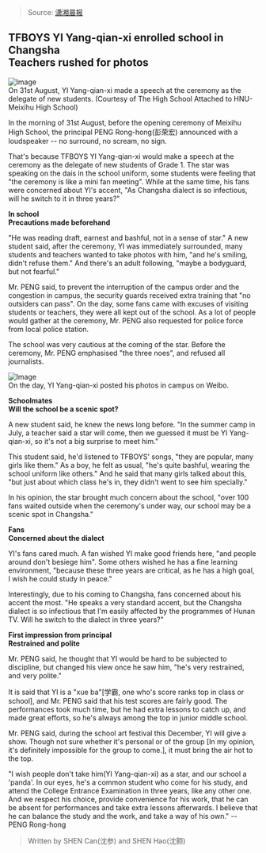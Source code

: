 > Source: [潇湘晨报](http://www.xxcb.cn/event/changsha/2015-09-01/9011333.html)

## TFBOYS YI Yang-qian-xi enrolled school in Changsha<br />Teachers rushed for photos

![Image](http://f2.xxcb.cn/event/changsha/2015-09-01/343234dd18969aa3cb809f61da92285e.jpg)  
On 31st August, YI Yang-qian-xi made a speech at the ceremony as the delegate of new students.
(Courtesy of The High School Attached to HNU-Meixihu High School)

In the morning of 31st August, before the opening ceremony of Meixihu High School, the principal PENG Rong-hong(彭荣宏) announced with a loudspeaker -- no surround, no scream, no sign.

That's because TFBOYS YI Yang-qian-xi would make a speech at the ceremony as the delegate of new students of Grade 1.
The star was speaking on the dais in the school uniform, some students were feeling that "the ceremony is like a mini fan meeting".
While at the same time, his fans were concerned about YI's accent, "As Changsha dialect is so infectious, will he switch to it in three years?"

**In school**  
**Precautions made beforehand**

"He was reading draft, earnest and bashful, not in a sense of star."
A new student said, after the ceremony, YI was immediately surrounded, many students and teachers wanted to take photos with him, "and he's smiling, didn't refuse them."
And there's an adult following, "maybe a bodyguard, but not fearful."

Mr. PENG said, to prevent the interruption of the campus order and the congestion in campus, the security guards received extra training that "no outsiders can pass".
On the day, some fans came with excuses of visiting students or teachers, they were all kept out of the school.
As a lot of people would gather at the ceremony, Mr. PENG also requested for police force from local police station.

The school was very cautious at the coming of the star.
Before the ceremony, Mr. PENG emphasised "the three noes", and refused all journalists.

![Image](http://f2.xxcb.cn/event/changsha/2015-09-01/f6b53f8375c0abc4c8715f1aa0df4408.jpg)  
On the day, YI Yang-qian-xi posted his photos in campus on Weibo.

**Schoolmates**  
**Will the school be a scenic spot?**

A new student said, he knew the news long before.
"In the summer camp in July, a teacher said a star will come, then we guessed it must be YI Yang-qian-xi, so it's not a big surprise to meet him."

This student said, he'd listened to TFBOYS' songs, "they are popular, many girls like them."
As a boy, he felt as usual, "he's quite bashful, wearing the school uniform like others."
And he said that many girls talked about this, "but just about which class he's in, they didn't went to see him specially."

In his opinion, the star brought much concern about the school, "over 100 fans waited outside when the ceremony's under way, our school may be a scenic spot in Changsha."

**Fans**  
**Concerned about the dialect**

YI's fans cared much. A fan wished YI make good friends here, "and people around don't besiege him".
Some others wished he has a fine learning environment, "because these three years are critical, as he has a high goal, I wish he could study in peace."

Interestingly, due to his coming to Changsha, fans concerned about his accent the most.
"He speaks a very standard accent, but the Changsha dialect is so infectious that I'm easily affected by the programmes of Hunan TV.
Will he switch to the dialect in three years?"

**First impression from principal**  
**Restrained and polite**

Mr. PENG said, he thought that YI would be hard to be subjected to discipline, but changed his view once he saw him, "he's very restrained, and very polite."

It is said that YI is a "xue ba"[学霸, one who's score ranks top in class or school], and Mr. PENG said that his test scores are fairly good.
The performances took much time, but he had extra lessons to catch up, and made great efforts, so he's always among the top in junior middle school.

Mr. PENG said, during the school art festival this December, YI will give a show.
Though not sure whether it's personal or of the group [In my opinion, it's definitely impossible for the group to come.], it must bring the air hot to the top.

"I wish people don't take him(YI Yang-qian-xi) as a star, and our school a 'panda'.
In our eyes, he's a common student who come for his study, and attend the College Entrance Examination in three years, like any other one.
And we respect his choice, provide convenience for his work, that he can be absent for performances and take extra lessons afterwards.
I believe that he can balance the study and the work, and take a way of his own."
-- PENG Rong-hong

> Written by SHEN Can(沈参) and SHEN Hao(沈颢)
